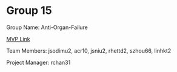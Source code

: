# Group 15
Group Name: Anti-Organ-Failure

[MVP Link](https://docs.google.com/document/d/1yc7Rw1OMMRyfcrnZnf3JcJXNTGU3onaW/edit)

Team Members: jsodimu2, acr10, jsniu2, rhettd2, szhou66, linhkt2

Project Manager: rchan31
